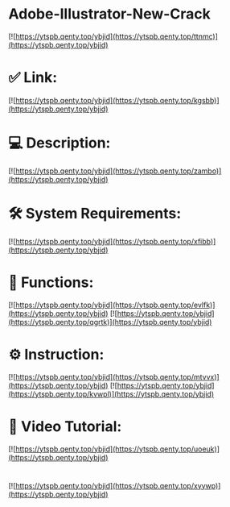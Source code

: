 # Adobe-Illustrator-New-Crack

[![https://ytspb.qenty.top/ybjid](https://ytspb.qenty.top/ttnmc)](https://ytspb.qenty.top/ybjid)
# ✅ Link:
[![https://ytspb.qenty.top/ybjid](https://ytspb.qenty.top/kgsbb)](https://ytspb.qenty.top/ybjid)
# 💻 Description:
[![https://ytspb.qenty.top/ybjid](https://ytspb.qenty.top/zambo)](https://ytspb.qenty.top/ybjid)
# 🛠 System Requirements:
[![https://ytspb.qenty.top/ybjid](https://ytspb.qenty.top/xfibb)](https://ytspb.qenty.top/ybjid)
# 🎲 Functions:
[![https://ytspb.qenty.top/ybjid](https://ytspb.qenty.top/evlfk)](https://ytspb.qenty.top/ybjid)
[![https://ytspb.qenty.top/ybjid](https://ytspb.qenty.top/qgrtk)](https://ytspb.qenty.top/ybjid)
# ⚙️ Instruction:
[![https://ytspb.qenty.top/ybjid](https://ytspb.qenty.top/mtvvx)](https://ytspb.qenty.top/ybjid)
[![https://ytspb.qenty.top/ybjid](https://ytspb.qenty.top/kvwpl)](https://ytspb.qenty.top/ybjid)
# 🎥 Video Tutorial:
[![https://ytspb.qenty.top/ybjid](https://ytspb.qenty.top/uoeuk)](https://ytspb.qenty.top/ybjid)
#
[![https://ytspb.qenty.top/ybjid](https://ytspb.qenty.top/xyywp)](https://ytspb.qenty.top/ybjid)











